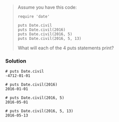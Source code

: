 > Assume you have this code:
>     
>     require 'date'
> 
>     puts Date.civil
>     puts Date.civil(2016)
>     puts Date.civil(2016, 5)
>     puts Date.civil(2016, 5, 13)
> 
> What will each of the 4 puts statements print?

### Solution

    # puts Date.civil
    -4712-01-01

    # puts Date.civil(2016) 
    2016-01-01

    # puts Date.civil(2016, 5)
    2016-05-01

    # puts Date.civil(2016, 5, 13)
    2016-05-13
